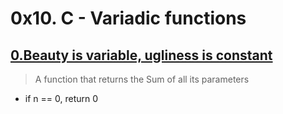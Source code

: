 # 0x10. C - Variadic functions
## [0.Beauty is variable, ugliness is constant](./0-sum_them_all.c)

> A function that returns the
> Sum of all its parameters
  * if n == 0, return 0
